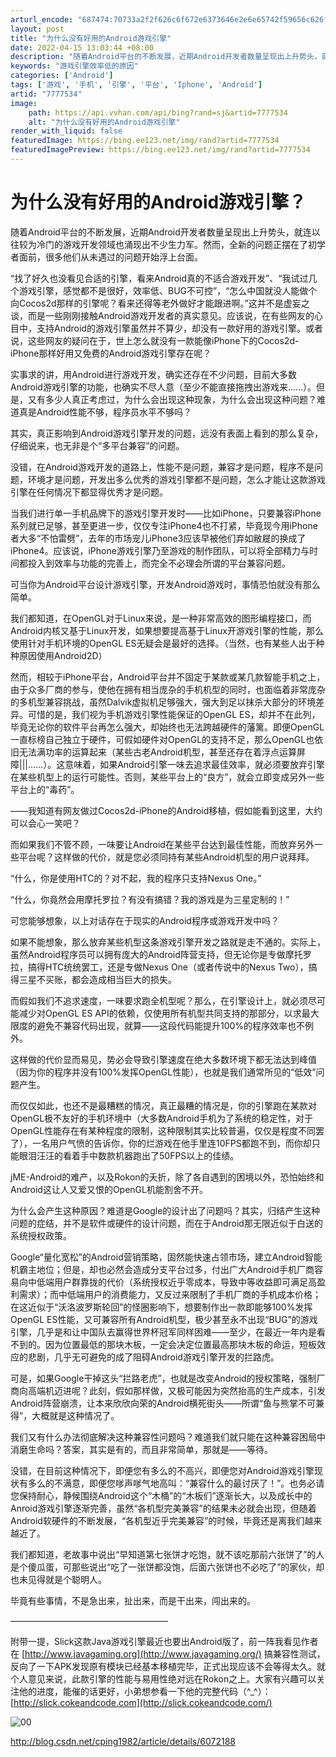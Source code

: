 ```yaml
---
arturl_encode: "687474:70733a2f2f626c6f672e6373646e2e6e65742f59656c626f73:682f61727469636c652f64657461696c732f37373737353334"
layout: post
title: "为什么没有好用的Android游戏引擎"
date: 2022-04-15 13:03:44 +08:00
description: "随着Android平台的不断发展，近期Android开发者数量呈现出上升势头，就连以往较为冷门的游戏"
keywords: "游戏引擎效率低的原因"
categories: ['Android']
tags: ['游戏', '手机', '引擎', '平台', 'Iphone', 'Android']
artid: "7777534"
image:
    path: https://api.vvhan.com/api/bing?rand=sj&artid=7777534
    alt: "为什么没有好用的Android游戏引擎"
render_with_liquid: false
featuredImage: https://bing.ee123.net/img/rand?artid=7777534
featuredImagePreview: https://bing.ee123.net/img/rand?artid=7777534
---
```


# 为什么没有好用的Android游戏引擎？

随着Android平台的不断发展，近期Android开发者数量呈现出上升势头，就连以往较为冷门的游戏开发领域也涌现出不少生力军。然而，全新的问题正摆在了初学者面前，很多他们从未遇过的问题开始浮上台面。

  
  
“找了好久也没看见合适的引擎，看来Android真的不适合游戏开发”、“我试过几个游戏引擎，感觉都不是很好，效率低、BUG不可控”，“怎么中国就没人能做个向Cocos2d那样的引擎呢？看来还得等老外做好才能跟进啊。”这并不是虚妄之谈，而是一些刚刚接触Android游戏开发者的真实意见。应该说，在有些网友的心目中，支持Android的游戏引擎虽然并不算少，却没有一款好用的游戏引擎。或者说，这些网友的疑问在于，世上怎么就没有一款能像iPhone下的Cocos2d-iPhone那样好用又免费的Android游戏引擎存在呢？
  
  
实事求的讲，用Android进行游戏开发，确实还存在不少问题，目前大多数Android游戏引擎的功能，也确实不尽人意（至少不能直接拖拽出游戏来……）。但是，又有多少人真正考虑过，为什么会出现这种现象，为什么会出现这种问题？难道真是Android性能不够，程序员水平不够吗？
  

  
其实，真正影响到Android游戏引擎开发的问题，远没有表面上看到的那么复杂，仔细说来，也无非是个“多平台兼容”的问题。
  
  
没错，在Android游戏开发的道路上，性能不是问题，兼容才是问题，程序不是问题，环境才是问题，开发出多么优秀的游戏引擎都不是问题，怎么才能让这款游戏引擎在任何情况下都显得优秀才是问题。
  
  
当我们进行单一手机品牌下的游戏引擎开发时——比如iPhone，只要兼容iPhone系列就已足够，甚至更进一步，仅仅专注iPhone4也不打紧，毕竟现今用iPhone者大多“不怕雷劈”，去年的市场宠儿iPhone3应该早被他们弃如敝屣的换成了iPhone4。应该说，iPhone游戏引擎乃至游戏的制作团队，可以将全部精力与时间都投入到效率与功能的完善上，而完全不必理会所谓的平台兼容问题。
  
  
可当你为Android平台设计游戏引擎，开发Android游戏时，事情恐怕就没有那么简单。
  
  
我们都知道，在OpenGL对于Linux来说，是一种非常高效的图形编程接口，而Android内核又基于Linux开发，如果想要提高基于Linux开游戏引擎的性能，那么使用针对手机环境的OpenGL ES无疑会是最好的选择。（当然，也有某些人出于种种原因使用Android2D）
  

  
然而，相较于iPhone平台，Android平台并不固定于某款或某几款智能手机之上，由于众多厂商的参与，使他在拥有相当庞杂的手机机型的同时，也面临着非常庞杂的多机型兼容挑战，虽然Dalvik虚拟机足够强大，强大到足以抹杀大部分的环境差异。可惜的是，我们视为手机游戏引擎性能保证的OpenGL ES，却并不在此列，毕竟无论你的软件平台再怎么强大，却始终也无法跨越硬件的藩篱。即便OpenGL一直标榜自己独立于硬件，可假如硬件对OpenGL的支持不足，那么OpenGL也依旧无法满功率的运算起来（某些古老Android机型，甚至还存在着浮点运算屏障|||……）。这意味着，如果Android引擎一味去追求最佳效率，就必须要放弃引擎在某些机型上的运行可能性。否则，某些平台上的“良方”，就会立即变成另外一些平台上的“毒药”。
  
  
——我知道有网友做过Cocos2d-iPhone的Android移植，假如能看到这里，大约可以会心一笑吧？
  
  
而如果我们不管不顾，一味要让Android在某些平台达到最佳性能，而放弃另外一些平台呢？这样做的代价，就是您必须同持有某些Android机型的用户说拜拜。
  

  
“什么，你是使用HTC的？对不起，我的程序只支持Nexus One。”
  
  
“什么，你竟然会用摩托罗拉？有没有搞错？我的游戏是为三星定制的！”
  
  
可您能够想象，以上对话存在于现实的Android程序或游戏开发中吗？
  
  
如果不能想象，那么放弃某些机型这条游戏引擎开发之路就是走不通的。实际上，虽然Android程序员可以拥有庞大的Android阵营支持，但无论你是专做摩托罗拉，搞得HTC统统罢工，还是专做Nexus One（或者传说中的Nexus Two），搞得三星不买账，都会造成相当巨大的损失。
  

  
而假如我们不追求速度，一味要求跑全机型呢？那么，在引擎设计上，就必须尽可能减少对OpenGL ES API的依赖，仅使用所有机型共同支持的那部分，以求最大限度的避免不兼容代码出现，就算——这段代码能提升100%的程序效率也不例外。
  
  
这样做的代价显而易见，势必会导致引擎速度在绝大多数环境下都无法达到峰值（因为你的程序并没有100%发挥OpenGL性能），也就是我们通常所见的“低效”问题产生。
  

  
而仅仅如此，也还不是最糟糕的情况，真正最糟的情况是，你的引擎跑在某款对OpenGL极不友好的手机环境中（大多数Android手机为了系统的稳定性，对于OpenGL性能存在有某种程度的限制，这种限制其实比较普遍，仅仅是程度不同罢了），一名用户气愤的告诉你，你的烂游戏在他手里连10FPS都跑不到，而你却只能眼泪汪汪的看着手中数款机器跑出了50FPS以上的佳绩。
  
  
jME-Android的难产，以及Rokon的夭折，除了各自遇到的困境以外，恐怕始终和Android这让人又爱又恨的OpenGL机能割舍不开。
  
  
为什么会产生这种原因？难道是Google的设计出了问题吗？其实，归结产生这种问题的症结，并不是软件或硬件的设计问题，而在于Android那无限近似于白送的系统授权政策。
  

  
Google“量化宽松”的Android营销策略，固然能快速占领市场，建立Android智能机霸主地位；但是，却也必然会造成分支平台过多，付出广大Android手机厂商容易向中低端用户群靠拢的代价（系统授权近乎零成本，导致中等收益即可满足高盈利需求）；而中低端用户的消费能力，又反过来限制了手机厂商的手机成本价格；在这近似于“沃洛波罗斯轮回”的怪圈影响下，想要制作出一款即能够100%发挥OpenGL ES性能，又可兼容所有Android机型，极少甚至永不出现“BUG”的游戏引擎，几乎是和让中国队去赢得世界杯冠军同样困难——至少，在最近一年内是看不到的。因为位置最低的那块木板，一定会决定位置最高那块木板的命运，短板效应的悲剧，几乎无可避免的成了阻碍Android游戏引擎开发的拦路虎。

可是，如果Google干掉这头“拦路老虎”，也就是改变Android的授权策略，强制厂商向高端机迈进呢？此刻，假如那样做，又极可能因为突然抬高的生产成本，引发Android阵营崩溃，让本来欣欣向荣的Android横死街头——所谓“鱼与熊掌不可兼得”，大概就是这种情况了。
  
  
我们又有什么办法彻底解决这种兼容性问题吗？难道我们就只能在这种兼容困局中消磨生命吗？答案，其实是有的，而且非常简单，那就是——等待。
  

  
没错，在目前这种情况下，即便您有多么的不高兴，即便您对Android游戏引擎现状有多么的不满意，即便您嗲声嗲气地高叫：“兼容什么的最讨厌了！”。也务必请您保持耐心，静候围绕Android这个“木桶”的“木板们”逐渐长大，以及成长中的Anroid游戏引擎逐渐完善，虽然“各机型完美兼容”的结果未必就会出现，但随着Android软硬件的不断发展，“各机型近乎完美兼容”的时候，毕竟还是离我们越来越近了。
  
  
我们都知道，老故事中说出“早知道第七张饼才吃饱，就不该吃那前六张饼了”的人是个傻瓜蛋，可那些说出“吃了一张饼都没饱，后面六张饼也不必吃了”的家伙，却也未见得就是个聪明人。
  

  
毕竟有些事情，不是急出来，扯出来，而是干出来，闯出来的。
  
  
——————————————————
  
  
附带一提，Slick这款Java游戏引擎最近也要出Android版了，前一阵我看见作者在
[http://www.javagaming.org](http://www.javagaming.org/)
搞兼容性测试，反向了一下APK发现原有模块已经基本移植完毕，正式出现应该不会等得太久。就个人意见来说，此款引擎的性能与易用性绝对远在Rokon之上。大家有兴趣可以关注他的进度，能催的话更好，小弟想参看一下他的完整代码（^_^）：
[http://slick.cokeandcode.com](http://slick.cokeandcode.com/)

![00](http://hi.csdn.net/attachment/201012/12/0_1292167706Xgm5.gif)

<http://blog.csdn.net/cping1982/article/details/6072188>